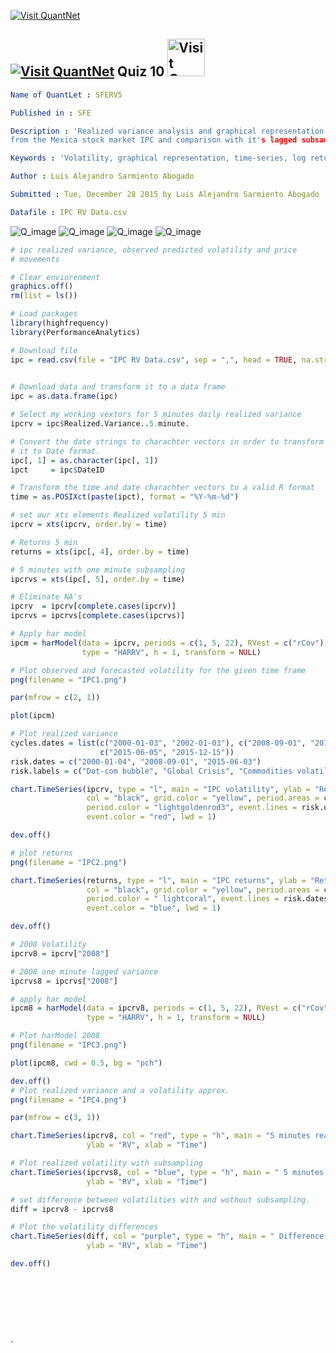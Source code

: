 [<img src="https://github.com/QuantLet/Styleguide-and-Validation-procedure/blob/master/pictures/banner.png" alt="Visit QuantNet">](http://quantlet.de/index.php?p=info)

## [<img src="https://github.com/QuantLet/Styleguide-and-Validation-procedure/blob/master/pictures/qloqo.png" alt="Visit QuantNet">](http://quantlet.de/) **Quiz 10** [<img src="https://github.com/QuantLet/Styleguide-and-Validation-procedure/blob/master/pictures/QN2.png" width="60" alt="Visit QuantNet 2.0">](http://quantlet.de/d3/ia)

```yaml
Name of QuantLet : SFERV5

Published in : SFE

Description : 'Realized variance analysis and graphical representation of 5 seconds intraday highfrequency realized variance
from the Mexica stock market IPC and comparison with it's lagged subsample' 

Keywords : 'Volatility, graphical representation, time-series, log returns, variance'

Author : Luis Alejandro Sarmiento Abogado

Submitted : Tue, December 28 2015 by Luis Alejandro Sarmiento Abogado

Datafile : IPC RV Data.csv
```
![Q_image](https://github.com/saabogal/SFM/blob/master/Dax-5-sec/IPC1.png?raw=true)
![Q_image](https://github.com/saabogal/SFM/blob/master/Dax-5-sec/IPC2.png?raw=true)
![Q_image](https://github.com/saabogal/SFM/blob/master/Dax-5-sec/IPC3.png?raw=true)
![Q_image](https://github.com/saabogal/SFM/blob/master/Dax-5-sec/IPC4.png?raw=true)


```r
# ipc realized variance, observed predicted volatility and price
# movements

# Clear enviorenment
graphics.off()
rm(list = ls())

# Load packages
library(highfrequency)
library(PerformanceAnalytics)

# Download file
ipc = read.csv(file = "IPC RV Data.csv", sep = ",", head = TRUE, na.strings = c("", 
                                                                                "NA"))

# Download data and transform it to a data frame
ipc = as.data.frame(ipc)

# Select my working vextors for 5 minutes daily realized variance
ipcrv = ipc$Realized.Variance..5.minute.

# Convert the date strings to charachter vectors in order to transform
# it to Date format.
ipc[, 1] = as.character(ipc[, 1])
ipct     = ipc$DateID

# Transform the time and date charachter vectors to a valid R format
time = as.POSIXct(paste(ipct), format = "%Y-%m-%d")

# set our xts elements Realized volatility 5 min
ipcrv = xts(ipcrv, order.by = time)

# Returns 5 min
returns = xts(ipc[, 4], order.by = time)

# 5 minutes with one minute subsampling
ipcrvs = xts(ipc[, 5], order.by = time)

# Eliminate NA's
ipcrv  = ipcrv[complete.cases(ipcrv)]
ipcrvs = ipcrvs[complete.cases(ipcrvs)]

# Apply har model
ipcm = harModel(data = ipcrv, periods = c(1, 5, 22), RVest = c("rCov"), 
                type = "HARRV", h = 1, transform = NULL)

# Plot observed and forecasted volatility for the given time frame
png(filename = "IPC1.png")

par(mfrow = c(2, 1))

plot(ipcm)

# Plot realized variance
cycles.dates = list(c("2000-01-03", "2002-01-03"), c("2008-09-01", "2010-09-01"), 
                    c("2015-06-05", "2015-12-15"))
risk.dates = c("2000-01-04", "2008-09-01", "2015-06-03")
risk.labels = c("Dot-com bubble", "Global Crisis", "Commodities volatility")

chart.TimeSeries(ipcrv, type = "l", main = "IPC volatility", ylab = "Return", 
                 col = "black", grid.color = "yellow", period.areas = cycles.dates, 
                 period.color = "lightgoldenrod3", event.lines = risk.dates, event.labels = risk.labels, 
                 event.color = "red", lwd = 1)

dev.off()

# plot returns
png(filename = "IPC2.png")

chart.TimeSeries(returns, type = "l", main = "IPC returns", ylab = "Return", 
                 col = "black", grid.color = "yellow", period.areas = cycles.dates, 
                 period.color = " lightcoral", event.lines = risk.dates, event.labels = risk.labels, 
                 event.color = "blue", lwd = 1)

dev.off()

# 2008 Volatility
ipcrv8 = ipcrv["2008"]

# 2008 one minute lagged variance
ipcrvs8 = ipcrvs["2008"]

# apply har model
ipcm8 = harModel(data = ipcrv8, periods = c(1, 5, 22), RVest = c("rCov"), 
                 type = "HARRV", h = 1, transform = NULL)

# Plot harModel 2008
png(filename = "IPC3.png")

plot(ipcm8, cwd = 0.5, bg = "pch")

dev.off()
# Plot realized variance and a volatility approx.
png(filename = "IPC4.png")

par(mfrow = c(3, 1))

chart.TimeSeries(ipcrv8, col = "red", type = "h", main = "5 minutes realized volatility", 
                 ylab = "RV", xlab = "Time")

# Plot realized volatility with subsampling
chart.TimeSeries(ipcrvs8, col = "blue", type = "h", main = " 5 minutes realized volatility with subsampling", 
                 ylab = "RV", xlab = "Time")

# set difference between volatilities with and wothout subsampling.
diff = ipcrv8 - ipcrvs8

# Plot the volatility differences
chart.TimeSeries(diff, col = "purple", type = "h", main = " Difference in lagged and normal volatility measures", 
                 ylab = "RV", xlab = "Time")

dev.off()






  

```




`






